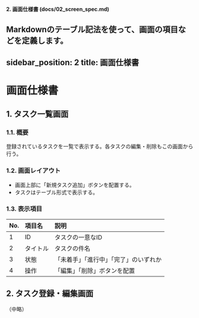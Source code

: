 #### **2. 画面仕様書 (docs/02_screen_spec.md)**
Markdownのテーブル記法を使って、画面の項目などを定義します。
---
sidebar_position: 2
title: 画面仕様書
---

# 画面仕様書

## 1. タスク一覧画面

### 1.1. 概要
登録されているタスクを一覧で表示する。各タスクの編集・削除もこの画面から行う。

### 1.2. 画面レイアウト
-   画面上部に「新規タスク追加」ボタンを配置する。
-   タスクはテーブル形式で表示する。

### 1.3. 表示項目
| No. | 項目名     | 説明                                     |
| :-- | :--------- | :--------------------------------------- |
| 1   | ID         | タスクの一意なID                         |
| 2   | タイトル   | タスクの件名                             |
| 3   | 状態       | 「未着手」「進行中」「完了」のいずれか   |
| 4   | 操作       | 「編集」「削除」ボタンを配置             |

## 2. タスク登録・編集画面
（中略）